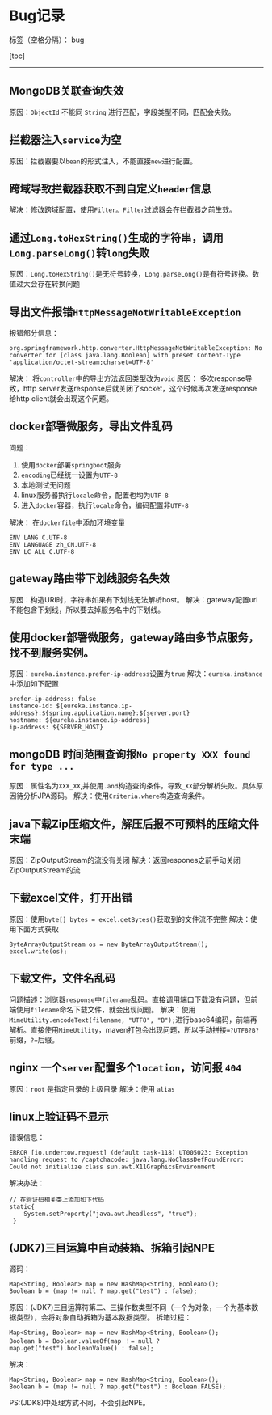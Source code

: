 ﻿# Bug记录

标签（空格分隔）： bug

[toc]

---

## MongoDB关联查询失效
原因：`ObjectId` 不能同 `String` 进行匹配，字段类型不同，匹配会失败。

## 拦截器注入`service`为空
原因：拦截器要以`bean`的形式注入，不能直接`new`进行配置。

## 跨域导致拦截器获取不到自定义`header`信息
解决：修改跨域配置，使用`Filter`。`Filter`过滤器会在拦截器之前生效。

## 通过`Long.toHexString()`生成的字符串，调用`Long.parseLong()`转`long`失败
原因：`Long.toHexString()`是无符号转换，`Long.parseLong()`是有符号转换。数值过大会存在转换问题

## 导出文件报错`HttpMessageNotWritableException`
报错部分信息：
```
org.springframework.http.converter.HttpMessageNotWritableException: No converter for [class java.lang.Boolean] with preset Content-Type 'application/octet-stream;charset=UTF-8'
```
解决：
将`controller`中的导出方法返回类型改为`void`
原因：
多次response导致，http server发送response后就关闭了socket，这个时候再次发送response给http client就会出现这个问题。

## docker部署微服务，导出文件乱码
问题：

1. 使用`docker`部署`springboot`服务
1. `encoding`已经统一设置为`UTF-8`
1. 本地测试无问题
1. linux服务器执行`locale`命令，配置也均为`UTF-8`
1. 进入`docker`容器，执行`locale`命令，编码配置非`UTF-8`

解决：
在`dockerfile`中添加环境变量
```
ENV LANG C.UTF-8
ENV LANGUAGE zh_CN.UTF-8
ENV LC_ALL C.UTF-8
```

## gateway路由带下划线服务名失效
原因：构造URI时，字符串如果有下划线无法解析host。
解决：gateway配置uri不能包含下划线，所以要去掉服务名中的下划线。

## 使用docker部署微服务，gateway路由多节点服务，找不到服务实例。
原因：`eureka.instance.prefer-ip-address`设置为`true`
解决：`eureka.instance`中添加如下配置
```
prefer-ip-address: false
instance-id: ${eureka.instance.ip-address}:${spring.application.name}:${server.port}
hostname: ${eureka.instance.ip-address}
ip-address: ${SERVER_HOST}
```

## mongoDB 时间范围查询报`No property XXX found for type ...`
原因：属性名为`XXX_XX`,并使用`.and`构造查询条件，导致`_XX`部分解析失败。具体原因待分析JPA源码。
解决：使用`Criteria.where`构造查询条件。

## java下载Zip压缩文件，解压后报不可预料的压缩文件末端
原因：ZipOutputStream的流没有关闭
解决：返回respones之前手动关闭ZipOutputStream的流

## 下载excel文件，打开出错
原因：使用`byte[] bytes = excel.getBytes()`获取到的文件流不完整
解决：使用下面方式获取
```
ByteArrayOutputStream os = new ByteArrayOutputStream();
excel.write(os);
```

## 下载文件，文件名乱码
问题描述：浏览器`response`中`filename`乱码。直接调用端口下载没有问题，但前端使用`filename`命名下载文件，就会出现问题。
解决：使用`MimeUtility.encodeText(filename, "UTF8", "B");`进行base64编码，前端再解析。直接使用`MimeUtility`，maven打包会出现问题，所以手动拼接`=?UTF8?B?`前缀，`?=`后缀。

## nginx 一个`server`配置多个`location`，访问报 `404`
原因：`root` 是指定目录的上级目录
解决：使用 `alias` 

## linux上验证码不显示
错误信息：
``` 
ERROR [io.undertow.request] (default task-118) UT005023: Exception handling request to /captchacode: java.lang.NoClassDefFoundError: Could not initialize class sun.awt.X11GraphicsEnvironment
```
解决办法：
```
// 在验证码相关类上添加如下代码
static{
 	System.setProperty("java.awt.headless", "true");
 }
```

## (JDK7)三目运算中自动装箱、拆箱引起NPE
源码：
```
Map<String, Boolean> map = new HashMap<String, Boolean>();
Boolean b = (map != null ? map.get("test") : false);
```
原因：(JDK7)三目运算符第二、三操作数类型不同（一个为对象，一个为基本数据类型），会将对象自动拆箱为基本数据类型。
拆箱过程：
```
Map<String, Boolean> map = new HashMap<String, Boolean>();
Boolean b = Boolean.valueOf(map ！= null ? map.get("test").booleanValue() : false);
```
解决：
```
Map<String, Boolean> map = new HashMap<String, Boolean>();
Boolean b = (map != null ? map.get("test") : Boolean.FALSE);
```
PS:(JDK8)中处理方式不同，不会引起NPE。
